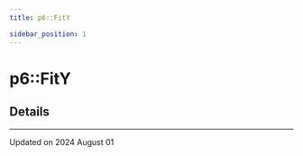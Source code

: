 ```yaml
---
title: p6::FitY

sidebar_position: 1
---
```


# p6::FitY





## Details
-------------------------------

Updated on 2024 August 01